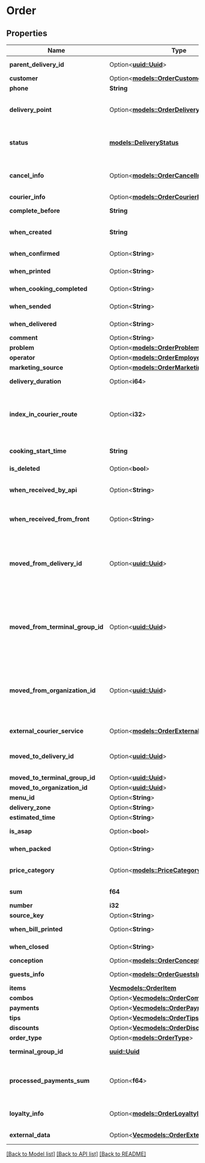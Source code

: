 # Order

## Properties

Name | Type | Description | Notes
------------ | ------------- | ------------- | -------------
**parent_delivery_id** | Option<[**uuid::Uuid**](uuid::Uuid.md)> | ID of delivery serving as source for splitting by FCRs. | [optional]
**customer** | Option<[**models::OrderCustomer**](OrderCustomer.md)> | Delivery customer. | [optional]
**phone** | **String** | Delivery phone number. | 
**delivery_point** | Option<[**models::OrderDeliveryPoint**](OrderDeliveryPoint.md)> | Delivery point details.  <remarks>  Not required if order type is customer pickup. Otherwise, required.  </remarks> | [optional]
**status** | [**models::DeliveryStatus**](DeliveryStatus.md) | Delivery status.                > Delivery status `ReadyForCooking` is deprecated from version `9.0.6`. | 
**cancel_info** | Option<[**models::OrderCancelInfo**](OrderCancelInfo.md)> | Delivery cancellation details.  <remarks>  Required only if delivery is canceled, i.e. status=Canceled.  </remarks> | [optional]
**courier_info** | Option<[**models::OrderCourierInfo**](OrderCourierInfo.md)> | Driver information. | [optional]
**complete_before** | **String** | Order fulfillment time (Local for the terminal). | 
**when_created** | **String** | Delivery creation time in iikoFront (Local for the terminal). | 
**when_confirmed** | Option<**String**> | Delivery confirmation time (Local for the terminal). | [optional]
**when_printed** | Option<**String**> | Service printing time (Local for the terminal). | [optional]
**when_cooking_completed** | Option<**String**> | Cooking completion time (Local for the terminal). | [optional]
**when_sended** | Option<**String**> | Delivery dispatch time (Local for the terminal). | [optional]
**when_delivered** | Option<**String**> | Actual delivery time (Local for delivery terminal). | [optional]
**comment** | Option<**String**> | Order comment. | [optional]
**problem** | Option<[**models::OrderProblem**](OrderProblem.md)> | Problem flag. | [optional]
**operator** | Option<[**models::OrderEmployee**](OrderEmployee.md)> | Operator that took order. | [optional]
**marketing_source** | Option<[**models::OrderMarketingSource**](OrderMarketingSource.md)> | Marketing source. | [optional]
**delivery_duration** | Option<**i64**> | Duration of delivery (in minutes). | [optional]
**index_in_courier_route** | Option<**i32**> | Ordinal number in route list.  <remarks>  Field is filled up at the time of delivery allocation by logistics in iikoFront.  If logistics is not in use, the field is not filled up.  </remarks> | [optional]
**cooking_start_time** | **String** | The time when you need to start cooking an order (Local for the terminal). | 
**is_deleted** | Option<**bool**> | Order is deleted. | [optional]
**when_received_by_api** | Option<**String**> | Moment of time when CloudAPI received the request to create the order (UTC). | [optional]
**when_received_from_front** | Option<**String**> | Moment of time when the order first received and saved from iikoFront (UTC). | [optional]
**moved_from_delivery_id** | Option<[**uuid::Uuid**](uuid::Uuid.md)> | Tells that this delivery has been moved from terminal group  with id *MovedFromTerminalGroupId* by cancelling delivery with deliveryId *MovedFromDeliveryId*.   > Allowed from version `7.5.4`. | [optional]
**moved_from_terminal_group_id** | Option<[**uuid::Uuid**](uuid::Uuid.md)> | Tells that this delivery has been moved from terminal group  with id *MovedFromTerminalGroupId* by cancelling delivery with deliveryId *MovedFromDeliveryId*.   > Allowed from version `7.5.4`. | [optional]
**moved_from_organization_id** | Option<[**uuid::Uuid**](uuid::Uuid.md)> | Tells that this delivery has been moved from terminal group  with id *MovedFromTerminalGroupId* by cancelling delivery with deliveryId *MovedFromDeliveryId*.   > Allowed from version `7.5.4`. | [optional]
**external_courier_service** | Option<[**models::OrderExternalCourierService**](OrderExternalCourierService.md)> | ECS info.   > Allowed from version `7.7.7`. | [optional]
**moved_to_delivery_id** | Option<[**uuid::Uuid**](uuid::Uuid.md)> | Tells that this delivery has been canceled and moved to terminal group  with id *MovedToTerminalGroupId*. | [optional]
**moved_to_terminal_group_id** | Option<[**uuid::Uuid**](uuid::Uuid.md)> |  | [optional]
**moved_to_organization_id** | Option<[**uuid::Uuid**](uuid::Uuid.md)> |  | [optional]
**menu_id** | Option<**String**> | External menu ID. | [optional]
**delivery_zone** | Option<**String**> | Name of delivery zone. | [optional]
**estimated_time** | Option<**String**> | Delivery estimated time. | [optional]
**is_asap** | Option<**bool**> | Whether to deliver as soon as possible. | [optional]
**when_packed** | Option<**String**> | Delivery packing time (Local for the terminal). | [optional]
**price_category** | Option<[**models::PriceCategory**](PriceCategory.md)> | Price category of the order.   > Allowed from version `9.0.5`. | [optional]
**sum** | **f64** | Order amount (after discount or surcharge). | 
**number** | **i32** | Delivery No. | 
**source_key** | Option<**String**> | Delivery source. | [optional]
**when_bill_printed** | Option<**String**> | Invoice printing time (guest bill time). | [optional]
**when_closed** | Option<**String**> | Delivery closing time (Local for delivery terminal). | [optional]
**conception** | Option<[**models::OrderConception**](OrderConception.md)> | Concept. | [optional]
**guests_info** | Option<[**models::OrderGuestsInfo**](OrderGuestsInfo.md)> | Information about order guests. | 
**items** | [**Vec<models::OrderItem>**](OrderItem.md) | Order items. | 
**combos** | Option<[**Vec<models::OrderCombo>**](OrderCombo.md)> | Combo. | [optional]
**payments** | Option<[**Vec<models::OrderPaymentItem>**](OrderPaymentItem.md)> |  | [optional]
**tips** | Option<[**Vec<models::OrderTipsPaymentItem>**](OrderTipsPaymentItem.md)> | Tips. | [optional]
**discounts** | Option<[**Vec<models::OrderDiscountItem>**](OrderDiscountItem.md)> |  | [optional]
**order_type** | Option<[**models::OrderType**](OrderType.md)> | Order type. | 
**terminal_group_id** | [**uuid::Uuid**](uuid::Uuid.md) | ID of the terminal group where the order is located. | 
**processed_payments_sum** | Option<**f64**> | The amount of processed payments.  <remarks>  null - only for unsupported POS versions.  </remarks>   > Allowed from version `7.6.0`. | 
**loyalty_info** | Option<[**models::OrderLoyaltyInfo**](OrderLoyaltyInfo.md)> | Information about Loyalty app.  <remarks>  null - only for unsupported POS versions.  </remarks> | [optional]
**external_data** | Option<[**Vec<models::OrderExternalData>**](OrderExternalData.md)> | Order external data.   > Allowed from version `8.0.6`. | [optional]

[[Back to Model list]](../README.md#documentation-for-models) [[Back to API list]](../README.md#documentation-for-api-endpoints) [[Back to README]](../README.md)


